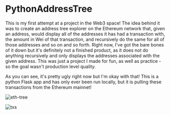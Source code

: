 # PythonAddressTree
This is my first attempt at a project in the Web3 space! The idea behind it was to create an address tree explorer on the Ethereum network that, given an address, would
display all of the addresses it has had a transaction with, the amount in Wei of that transaction, and recursively do the same for all of those addresses and so on and so forth.
Right now, I've got the bare bones of it down but it's definitely not a finished product, as it does not do anything recursively and only displays the addresses associated with the
given address. This was just a project I made for fun, as well as practice - so the goal wasn't production level quality.


As you can see, it's pretty ugly right now but I'm okay with that! This is a python Flask app and has only ever been run locally,  but it is pulling these transactions from the Ethereum mainnet!


![eth-tree](https://user-images.githubusercontent.com/55170695/142483964-3bb410f9-b2a0-4358-b965-70e04283c19e.png)



![txs](https://user-images.githubusercontent.com/55170695/142484003-c5fa79a3-53eb-46f9-b1b6-2787192e0269.png)
